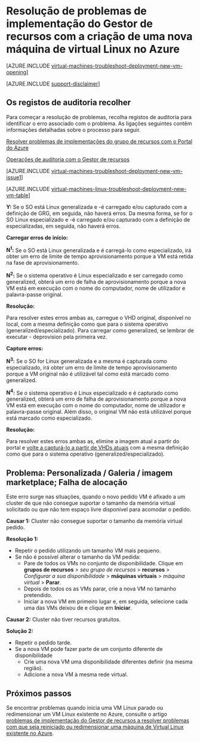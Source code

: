 <properties
   pageTitle="Resolver problemas de Linux VM implementação-RM | Microsoft Azure"
   description="Resolução de problemas de implementação do Gestor de recursos quando cria uma nova máquina de virtual Linux no Azure"
   services="virtual-machines-linux, azure-resource-manager"
   documentationCenter=""
   authors="JiangChen79"
   manager="felixwu"
   editor=""
   tags="top-support-issue, azure-resource-manager"/>

<tags
  ms.service="virtual-machines-linux"
  ms.workload="na"
  ms.tgt_pltfrm="vm-linux"
  ms.devlang="na"
  ms.topic="article"
  ms.date="09/09/2016"
  ms.author="cjiang"/>

# <a name="troubleshoot-resource-manager-deployment-issues-with-creating-a-new-linux-virtual-machine-in-azure"></a>Resolução de problemas de implementação do Gestor de recursos com a criação de uma nova máquina de virtual Linux no Azure

[AZURE.INCLUDE [virtual-machines-troubleshoot-deployment-new-vm-opening](../../includes/virtual-machines-troubleshoot-deployment-new-vm-opening-include.md)]

[AZURE.INCLUDE [support-disclaimer](../../includes/support-disclaimer.md)]

## <a name="collect-audit-logs"></a>Os registos de auditoria recolher

Para começar a resolução de problemas, recolha registos de auditoria para identificar o erro associado com o problema. As ligações seguintes contêm informações detalhadas sobre o processo para seguir.

[Resolver problemas de implementações do grupo de recursos com o Portal do Azure](../resource-manager-troubleshoot-deployments-portal.md)

[Operações de auditoria com o Gestor de recursos](../resource-group-audit.md)

[AZURE.INCLUDE [virtual-machines-troubleshoot-deployment-new-vm-issue1](../../includes/virtual-machines-troubleshoot-deployment-new-vm-issue1-include.md)]

[AZURE.INCLUDE [virtual-machines-linux-troubleshoot-deployment-new-vm-table](../../includes/virtual-machines-linux-troubleshoot-deployment-new-vm-table.md)]

**Y:** Se o SO está Linux generalizada e -é carregado e/ou capturado com a definição de GRG, em seguida, não haverá erros. Da mesma forma, se for o SO Linux especializado e -é carregado e/ou capturado com a definição de especializadas, em seguida, não haverá erros.

**Carregar erros de início:**

**N<sup>1</sup>:** Se o SO está Linux generalizada e é carregá-lo como especializado, irá obter um erro de limite de tempo aprovisionamento porque a VM está retida na fase de aprovisionamento.

**N<sup>2</sup>:** Se o sistema operativo é Linux especializado e ser carregado como generalized, obterá um erro de falha de aprovisionamento porque a nova VM está em execução com o nome do computador, nome de utilizador e palavra-passe original.

**Resolução:**

Para resolver estes erros ambas as, carregue o VHD original, disponível no local, com a mesma definição como que para o sistema operativo (generalized/especializado). Para carregar como generalized, se lembrar de executar - deprovision pela primeira vez.

**Capture erros:**

**N<sup>3</sup>:** Se o SO for Linux generalizada e a mesma é capturada como especializado, irá obter um erro de limite de tempo aprovisionamento porque a VM original não é utilizável tal como está marcado como generalized.

**N<sup>4</sup>:** Se o sistema operativo é Linux especializado e é capturado como generalized, obterá um erro de falha de aprovisionamento porque a nova VM está em execução com o nome do computador, nome de utilizador e palavra-passe original. Além disso, o original VM não está utilizável porque está marcado como especializado.

**Resolução:**

Para resolver estes erros ambas as, elimine a imagem atual a partir do portal e [volte a capturá-lo a partir de VHDs atuais](virtual-machines-linux-capture-image.md) com a mesma definição como que para o sistema operativo (generalized/especializado).

## <a name="issue-custom-gallery-marketplace-image-allocation-failure"></a>Problema: Personalizada / Galeria / imagem marketplace; Falha de alocação
Este erro surge nas situações, quando o novo pedido VM é afixado a um cluster de que não consegue suportar o tamanho da memória virtual solicitado ou que não tem espaço livre disponível para acomodar o pedido.

**Causar 1:** Cluster não consegue suportar o tamanho da memória virtual pedido.

**Resolução 1:**

- Repetir o pedido utilizando um tamanho VM mais pequeno.
- Se não é possível alterar o tamanho da VM pedida:
  - Pare de todos os VMs no conjunto de disponibilidade.
  Clique em **grupos de recursos** > *seu grupo de recursos* > **recursos** > *Configurar a sua disponibilidade* > **máquinas virtuais** > *máquina virtual* > **Parar**.
  - Depois de todos os as VMs parar, crie a nova VM no tamanho pretendido.
  - Iniciar a nova VM em primeiro lugar e, em seguida, selecione cada uma das VMs deixou de e clique em **Iniciar**.

**Causar 2:** Cluster não tiver recursos gratuitos.

**Solução 2:**

- Repetir o pedido tarde.
- Se a nova VM pode fazer parte de um conjunto diferente de disponibilidade
  - Crie uma nova VM uma disponibilidade diferentes definir (na mesma região).
  - Adicione a nova VM à mesma rede virtual.

## <a name="next-steps"></a>Próximos passos
Se encontrar problemas quando inicia uma VM Linux parado ou redimensionar um VM Linux existente no Azure, consulte o artigo [problemas de implementação do Gestor de recursos a resolver problemas com que seja reiniciado ou redimensionar uma máquina de Virtual Linux existente no Azure](virtual-machines-linux-restart-resize-error-troubleshooting.md).
